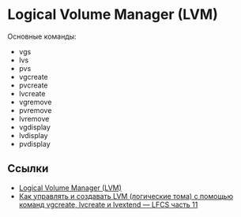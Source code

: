 # Logical Volume Manager (LVM)

Основные команды:
- vgs
- lvs
- pvs
- vgcreate
- pvcreate
- lvcreate
- vgremove
- pvremove
- lvremove
- vgdisplay
- lvdisplay
- pvdisplay

## Ссылки
- [Logical Volume Manager (LVM)](https://help.ubuntu.ru/wiki/lvm)
- [Как управлять и создавать LVM (логические тома) с помощью команд vgcreate, lvcreate и lvextend — LFCS часть 11](https://blog.sedicomm.com/2018/09/15/kak-upravlyat-i-sozdavat-lvm-logicheskie-toma-s-pomoshhyu-komand-vgcreate-lvcreate-i-lvextend-lfcs-chast-11/)
